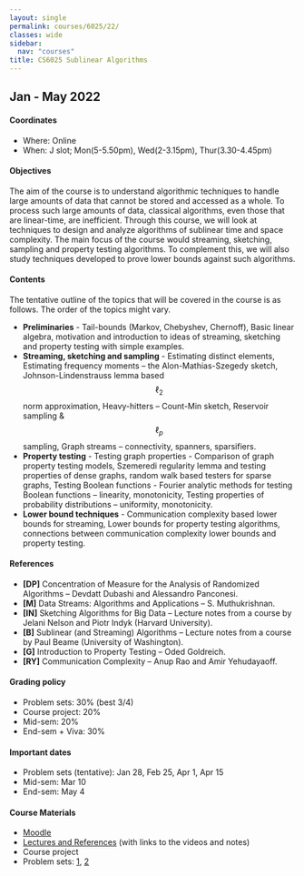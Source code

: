 ```yaml
---
layout: single
permalink: courses/6025/22/
classes: wide
sidebar:
  nav: "courses"
title: CS6025 Sublinear Algorithms
---
```


## Jan - May 2022

#### Coordinates
- Where: Online
- When: J slot; Mon(5-5.50pm), Wed(2-3.15pm), Thur(3.30-4.45pm)

#### Objectives
The aim of the course is to understand algorithmic techniques to handle large amounts of data that cannot be stored and accessed as a whole. To process such large amounts of data, classical algorithms, even those that are linear-time, are inefficient. Through this course, we will look at techniques to design and analyze algorithms of sublinear time and space complexity. The main focus of the course would streaming, sketching, sampling and property testing algorithms. To complement this, we will also study techniques developed to prove lower bounds against such algorithms.

#### Contents
The tentative outline of the topics that will be covered in the course is as follows. The order of the topics might vary.

- **Preliminaries** -  Tail-bounds (Markov, Chebyshev, Chernoff), Basic linear algebra, motivation and introduction to ideas of streaming, sketching and property testing with simple examples.
- **Streaming, sketching and sampling** - Estimating distinct elements, Estimating frequency moments – the Alon-Mathias-Szegedy sketch, Johnson-Lindenstrauss lemma based $$\ell_2$$ norm approximation, Heavy-hitters – Count-Min sketch, Reservoir sampling & $$\ell_p$$ sampling, Graph streams – connectivity, spanners, sparsifiers.
- **Property testing** - Testing graph properties - Comparison of graph property testing models, Szemeredi regularity lemma and testing properties of dense graphs, random walk based testers for sparse graphs,
Testing Boolean functions - Fourier analytic methods for testing Boolean functions – linearity, monotonicity,
Testing properties of probability distributions – uniformity, monotonicity.
- **Lower bound techniques** - Communication complexity based lower bounds for streaming, Lower bounds for property testing algorithms, connections between communication complexity lower bounds and property testing.

#### References
 - **[DP]** Concentration of Measure for the Analysis of Randomized Algorithms – Devdatt Dubashi and Alessandro Panconesi.
- **[M]** Data Streams: Algorithms and Applications – S. Muthukrishnan.
- **[IN]** Sketching Algorithms for Big Data – Lecture notes from a course by Jelani Nelson and Piotr Indyk (Harvard University).
- **[B]** Sublinear (and Streaming) Algorithms – Lecture notes from a course by Paul Beame (University of Washington).
- **[G]** Introduction to Property Testing – Oded Goldreich.
- **[RY]** Communication Complexity – Anup Rao and Amir Yehudayaoff.

#### Grading policy
 - Problem sets: 30% (best 3/4)
 - Course project: 20%
 - Mid-sem: 20%
 - End-sem + Viva: 30%

#### Important dates
 - Problem sets (tentative): Jan 28, Feb 25, Apr 1, Apr 15
 - Mid-sem: Mar 10
 - End-sem: May 4

#### Course Materials
 - [Moodle](https://courses.iitm.ac.in/course/view.php?id=1333)
 - [Lectures and References](lectures.html) (with links to the videos and notes)
 - Course project
 - Problem sets: [1](https://courses.iitm.ac.in/mod/assign/view.php?id=18714), [2](https://courses.iitm.ac.in/mod/assign/view.php?id=21077)
